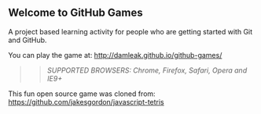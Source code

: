 ## Welcome to GitHub Games

A project based learning activity for people who are getting started with Git and GitHub.

You can play the game at: http://damleak.github.io/github-games/

>> _*SUPPORTED BROWSERS*: Chrome, Firefox, Safari, Opera and IE9+_

This fun open source game was cloned from: https://github.com/jakesgordon/javascript-tetris
